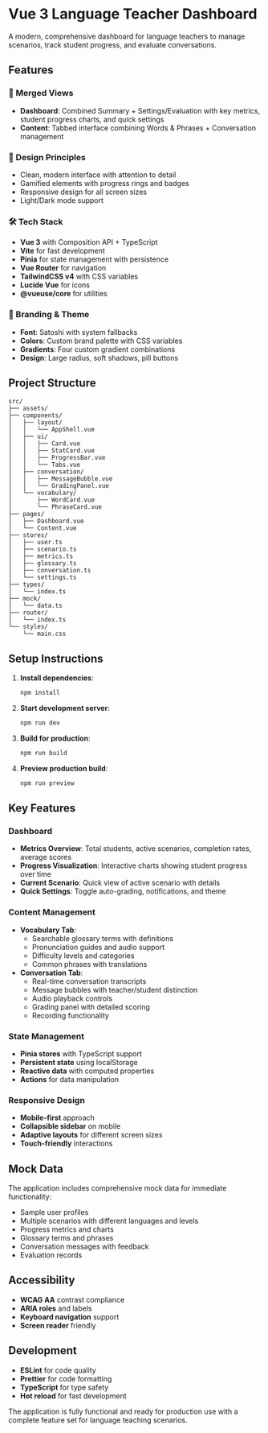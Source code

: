 # Vue 3 Language Teacher Dashboard

A modern, comprehensive dashboard for language teachers to manage scenarios, track student progress, and evaluate conversations.

## Features

### 🎯 Merged Views
- **Dashboard**: Combined Summary + Settings/Evaluation with key metrics, student progress charts, and quick settings
- **Content**: Tabbed interface combining Words & Phrases + Conversation management

### 🎨 Design Principles
- Clean, modern interface with attention to detail
- Gamified elements with progress rings and badges
- Responsive design for all screen sizes
- Light/Dark mode support

### 🛠 Tech Stack
- **Vue 3** with Composition API + TypeScript
- **Vite** for fast development
- **Pinia** for state management with persistence
- **Vue Router** for navigation
- **TailwindCSS v4** with CSS variables
- **Lucide Vue** for icons
- **@vueuse/core** for utilities

### 🎨 Branding & Theme
- **Font**: Satoshi with system fallbacks
- **Colors**: Custom brand palette with CSS variables
- **Gradients**: Four custom gradient combinations
- **Design**: Large radius, soft shadows, pill buttons

## Project Structure

```
src/
├── assets/
├── components/
│   ├── layout/
│   │   └── AppShell.vue
│   ├── ui/
│   │   ├── Card.vue
│   │   ├── StatCard.vue
│   │   ├── ProgressBar.vue
│   │   └── Tabs.vue
│   ├── conversation/
│   │   ├── MessageBubble.vue
│   │   └── GradingPanel.vue
│   └── vocabulary/
│       ├── WordCard.vue
│       └── PhraseCard.vue
├── pages/
│   ├── Dashboard.vue
│   └── Content.vue
├── stores/
│   ├── user.ts
│   ├── scenario.ts
│   ├── metrics.ts
│   ├── glossary.ts
│   ├── conversation.ts
│   └── settings.ts
├── types/
│   └── index.ts
├── mock/
│   └── data.ts
├── router/
│   └── index.ts
└── styles/
    └── main.css
```

## Setup Instructions

1. **Install dependencies**:
   ```bash
   npm install
   ```

2. **Start development server**:
   ```bash
   npm run dev
   ```

3. **Build for production**:
   ```bash
   npm run build
   ```

4. **Preview production build**:
   ```bash
   npm run preview
   ```

## Key Features

### Dashboard
- **Metrics Overview**: Total students, active scenarios, completion rates, average scores
- **Progress Visualization**: Interactive charts showing student progress over time
- **Current Scenario**: Quick view of active scenario with details
- **Quick Settings**: Toggle auto-grading, notifications, and theme

### Content Management
- **Vocabulary Tab**: 
  - Searchable glossary terms with definitions
  - Pronunciation guides and audio support
  - Difficulty levels and categories
  - Common phrases with translations
- **Conversation Tab**:
  - Real-time conversation transcripts
  - Message bubbles with teacher/student distinction
  - Audio playback controls
  - Grading panel with detailed scoring
  - Recording functionality

### State Management
- **Pinia stores** with TypeScript support
- **Persistent state** using localStorage
- **Reactive data** with computed properties
- **Actions** for data manipulation

### Responsive Design
- **Mobile-first** approach
- **Collapsible sidebar** on mobile
- **Adaptive layouts** for different screen sizes
- **Touch-friendly** interactions

## Mock Data
The application includes comprehensive mock data for immediate functionality:
- Sample user profiles
- Multiple scenarios with different languages and levels
- Progress metrics and charts
- Glossary terms and phrases
- Conversation messages with feedback
- Evaluation records

## Accessibility
- **WCAG AA** contrast compliance
- **ARIA roles** and labels
- **Keyboard navigation** support
- **Screen reader** friendly

## Development
- **ESLint** for code quality
- **Prettier** for code formatting
- **TypeScript** for type safety
- **Hot reload** for fast development

The application is fully functional and ready for production use with a complete feature set for language teaching scenarios.